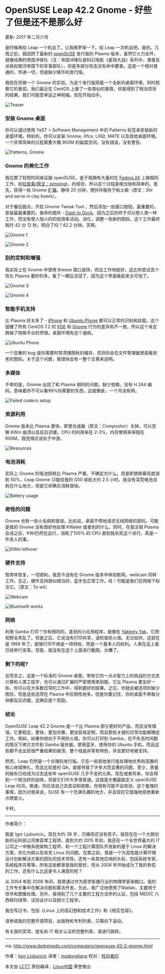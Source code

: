 # OpenSUSE Leap 42.2 Gnome - 好些了但是还不是那么好

更新: 2017 年二月六号

是时候再给 Leap 一个机会了。让我再罗嗦一下。给 Leap 一次机会吧。是的。几周之前，我回顾了最新的 [openSUSE][1] 发行版的 Plasma 版本，虽然它火力全开，就像经典的帝国冲锋队（注：帝国冲锋队是科幻电影《星球大战》系列中，隶属反派政权银河帝国下的军事部队），但是多部分攻击没有命中要害。这是一个相对普通的，传递一切，但是缺少精华的发行版。

我现在将做一个 Gnome 的实验。为这个发行版搭载一个全新的桌面环境，同时观察它的表现。我们最近在 CentOS 上做了一些类似的事情，但是得到了相当惊讶的结果。我们可能受幸运之神祝福。现在开始动手。

 ![Teaser](http://www.dedoimedo.com/images/computers-years/2016-2/opensuse-gnome-teaser.jpg) 

### 安装 Gnome 桌面

你可以通过使用 YaST > Software Management 中的 Patterns 标签来安装新的桌面环境。特别的，你可以安装 Gnome, Xfce, LXQt, MATE 以及其他桌面环境。一个非常简单的过程需要大概 900M 的磁盘空间。没有错误，没有警告。

 ![Patterns, Gnome](http://www.dedoimedo.com/images/computers-years/2016-2/opensuse-gnome-patterns.png) 

### Gnome 的美化工作

我花费了较短时间来征服 openSUSE。鉴于我拥有大量的在 [Fedora 24][2] 上做相同工作，如[拉皮条(原文：pimping)][3]，的经验，所以这个过程是相当快和简单的。首先，获得一些 Gnome [扩展][4]。静待 20 分钟，搅拌并服务于粘土碗（原文：Stir and serve in clay bowls）。

对于餐后甜点，开启 Gnome Tweak Tool ，然后添加一些窗口按钮。最重要的，安装最最重要的，救命的插件 - [Dash to Dock][5]。因为之后你终于可以想人类一样工作，而没有使人恼火的的低效率活动。消化，调整一些新的图标。这个工作最终耗时 42 分 12 秒。明白了吗？42.2 分钟。天啊。

 ![Gnome 1](http://www.dedoimedo.com/images/computers-years/2016-2/opensuse-gnome-1.jpg) 

 ![Gnome 2](http://www.dedoimedo.com/images/computers-years/2016-2/opensuse-gnome-2.jpg) 

### 别的定制和增强

我实际上在 Gnome 中使用 Breeze 窗口装饰，而且工作地挺好。这比你尝试去个性化 Plasma 要好的多。看了一眼后流泪了，因为这个界面看起来太可怕了。

 ![Gnome 3](http://www.dedoimedo.com/images/computers-years/2016-2/opensuse-gnome-3.jpg) 

 ![Gnome 4](http://www.dedoimedo.com/images/computers-years/2016-2/opensuse-gnome-4.jpg) 

### 智能手机支持

比 Plasma 好太多了 - [iPhone][7] 和 [Ubuntu Phone][8] 都可以正常的识别和挂载。这个提醒了所有 CentOS 7.2 的 [KDE][9] 和 [Gnome][10] 行为的差异和不一致。所以这个肯定跨越了特殊平台的界限。桌面环境有这个通病。

 ![Ubuntu Phone](http://www.dedoimedo.com/images/computers-years/2016-2/opensuse-gnome-ubuntu-phone.jpg) 

一个显著的 bug 是你需要时常清理图标的缓存，否则你会在文件管理器里面看到老的图标。关于这个问题，我很快会有一整个文章来说明。

### 多媒体

不幸的是，Gnome 出现了和 Plasma 相同的问题。缺少依赖。没有 H.264 编码，意味着你不可以看99%你需要的东西。这就像是，一个月没有网。

 ![Failed codecs setup](http://www.dedoimedo.com/images/computers-years/2016-2/opensuse-gnome-failed-codecs.png) 

### 资源利用

Gnome 版本比 Plasma 更快，即使合成器（原文：Compositor）关掉，可以忽略 KWin 崩溃以及反应迟缓。CPU 的利用率在 2-3%，内存使用率徘徊在 900M。我觉得应该处于中游。

 ![Resources](http://www.dedoimedo.com/images/computers-years/2016-2/opensuse-gnome-resources.jpg) 

### 电池消耗

实际上 Gnome 的电池损耗比 Plasma 严重。不确定为什么。但是即使屏幕亮度调到 50%，Leap Gnome 只能给我的 G50 续航大约 2.5 小时。我没有深究电池消耗在什么地方，但是它却确实消耗很快。

 ![Battery usage](http://www.dedoimedo.com/images/computers-years/2016-2/opensuse-gnome-battery.jpg) 

### 奇怪的问题

Gnome 也有一些小毛病和错误。比如说，桌面不停地请求无线网络的密码，可能是我的 Gnome 没有很好地处理 KWallet 或者别的什么。同时，在我注销 Plasma 会话之后，KWi仍然在运行，消耗了100% 的 CPU 直到我杀死这个进行。真是一件丢人的事。

 ![KWin leftover](http://www.dedoimedo.com/images/computers-years/2016-2/opensuse-gnome-kwin-leftover.jpg) 

### 硬件支持

暂停并恢复，一切顺利。我至今没有在 Gnome 版本中体验断网。webcam 同样工作。总之，硬件支持貌似相当好。蓝牙也正常工作。哇！可能是我们在网络下标注它。（原文：To wit）

 ![Webcam](http://www.dedoimedo.com/images/computers-years/2016-2/opensuse-gnome-webcam.jpg) 

 ![Bluetooth works](http://www.dedoimedo.com/images/computers-years/2016-2/opensuse-gnome-bt-works.png) 

### 网络

利用 Samba 打印？你有相同的，差劲的小应用程序，就像在 [Yakkety Yak][11]，它把视野全弄乱了。但是之后，它说没有打印共享，请检查防火墙。无论如何，这部在是 1999 年了。能够打印不再是一项特权，而是一个基本人的权利。人类在这上面已经举行变革。但是，我没有在这个上面进行截图。太糟了。

### 剩下的呢?

总而言之，这是一个标准的 Gnome 桌面，带有它的一点点智力上的挑战的方式去计算和人类工程学，也可以通过扩展的严密使用来驯服。它比 Plasma 更友好一些，你可以在大多数日常的工作中，得到更好的结果。之后，你就会被选项的缺少困住，但是这些选项在 Plasma 中压倒性地多。但是你要记住，你的桌面不再每分钟都反应迟缓，这确实是个奖励。

### 结论

OpenSUSE Leap 42.2 Gnome 是一个比 Plasma 部分更好的产品，而且没有错误。它更稳定，更快，更加优雅，更加容易定制，而且那些关键的日常功能都确定工作。例如，如果你倾向于不用防火墙，你可以打印到 Samba，在不失去时间戳的情况下拷贝文件到 Samba 服务器，使用蓝牙，使用你的 Ubuntu 手机，而且这些都不会出现很严重结果的崩溃。整个栈是非常有特色，并且更好地被支持。

然而，Leap 仍然是一个合理的发行版。它在一些其他发行版处理地优秀和高雅的核心地域挣扎，而且比较差的 QA，直接导致了许多大而显著的问题。至少，质量的缺失已经成为过去这些年 openSUSE 几乎不变的元素。现在或者将来，你会得到一个相当好的幼体。但是它们中大多很普通。这就是大概最能定义 openSUSE Leap 的词，普通。你应该自己去尝试和观察。你很有可能不会惊讶。这个羞愧的事情，因为对我来说，SUSE 有一个充满乐趣的地方，并且现在它倔强地拒绝重新点燃爱火。

干杯。

--------------------------------------------------------------------------------

作者简介：

我是 Igor Ljubuncic。现在大约 38 岁，已婚但还没有孩子。我现在在一个大胆创新的云科技公司做首席工程师。直到大约 2015 年初，我还在一个全世界最大的 IT 公司之一中做系统架构工程师，和一个工程计算团队开发新的基于 Linux 的解决方案，优化内核以及攻克 Linux 的问题。在那之前，我是一个为高性能计算环境设计创新解决方案的团队的技术领导。还有一些其他花哨的头衔，包括系统专家、系统程序员等等。所有这些都曾是我的爱好，但从 2008 年开始成为了我的有偿的工作。还有什么比这更令人满意的呢？

从 2004 年到 2008 年间，我曾通过作为医学影像行业的物理学家来糊口。我的工作专长集中在解决问题和算法开发。为此，我广泛地使用了Matlab，主要用于信号和图像处理。另外，我得到了几个主要的工程方法学的认证，包括 MEDIC 六西格玛绿带、试验设计以及统计工程学。

我也写过书，包括《Linux 上的高幻想和技术工作》和《相互包容》。

请参阅我的完整开源项目，出版物和专利列表，只需向下滚动。

有关我的奖项、提名和 IT 相关认证的完整列表，请进行跳转。

-------------


via: http://www.dedoimedo.com/computers/opensuse-42-2-gnome.html

作者：[Igor Ljubuncic][a]
译者：[mudongliang](https://github.com/mudongliang)
校对：[校对者ID](https://github.com/校对者ID)

本文由 [LCTT](https://github.com/LCTT/TranslateProject) 原创编译，[Linux中国](https://linux.cn/) 荣誉推出

[a]:http://www.dedoimedo.com/faq.html

[1]:http://www.dedoimedo.com/computers/opensuse-42-2.html
[2]:http://www.dedoimedo.com/computers/fedora-24-gnome.html
[3]:http://www.dedoimedo.com/computers/fedora-24-pimp.html
[4]:http://www.dedoimedo.com/computers/fedora-23-extensions.html
[5]:http://www.dedoimedo.com/computers/gnome-3-dash.html
[6]:http://www.dedoimedo.com/computers/fedora-24-pimp-more.html
[7]:http://www.dedoimedo.com/computers/iphone-6-after-six-months.html
[8]:http://www.dedoimedo.com/computers/ubuntu-phone-sep-2016.html
[9]:http://www.dedoimedo.com/computers/lenovo-g50-centos-kde.html
[10]:http://www.dedoimedo.com/computers/lenovo-g50-centos-gnome.html
[11]:http://www.dedoimedo.com/computers/ubuntu-yakkety-yak.html
